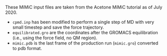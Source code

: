 These MiMiC input files are taken from the Acetone MiMiC tutorial as of July 2020.
- ``cpmd.inp`` has been modified to perform a single step of MD with very small timestep and save the force trajectory.
- ``equilibrated.gro`` are the coordinates after the GROMACS equilibration (i.e., using the force field, no QM region).
- ``mimic.pdb`` is the last frame of the production run (``mimic.gro``) converted to pdb format.
